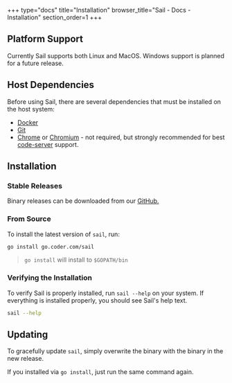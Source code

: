 +++
type="docs"
title="Installation"
browser_title="Sail - Docs - Installation"
section_order=1
+++

## Platform Support

Currently Sail supports both Linux and MacOS. Windows support is planned for a future release.

## Host Dependencies

Before using Sail, there are several dependencies that must be installed on the host system:

- [Docker](https://docs.docker.com/install/)
- [Git](https://git-scm.com/book/en/v2/Getting-Started-Installing-Git)
- [Chrome](https://www.google.com/chrome/) or [Chromium](https://www.chromium.org/getting-involved/download-chromium) - not required, but strongly recommended for best [code-server](https://github.com/cdr/code-server) support.


## Installation

### Stable Releases

Binary releases can be downloaded from our [GitHub.](https://github.com/cdr/sail/releases)

### From Source

To install the latest version of `sail`, run:

```bash
go install go.coder.com/sail
```

> `go install` will install to `$GOPATH/bin`


### Verifying the Installation

To verify Sail is properly installed, run `sail --help` on your system. If everything is installed
properly, you should see Sail's help text.

```bash
sail --help
```


## Updating

To gracefully update `sail`, simply overwrite the binary with the binary 
in the new release.

If you installed via `go install`, just run the same command again.
